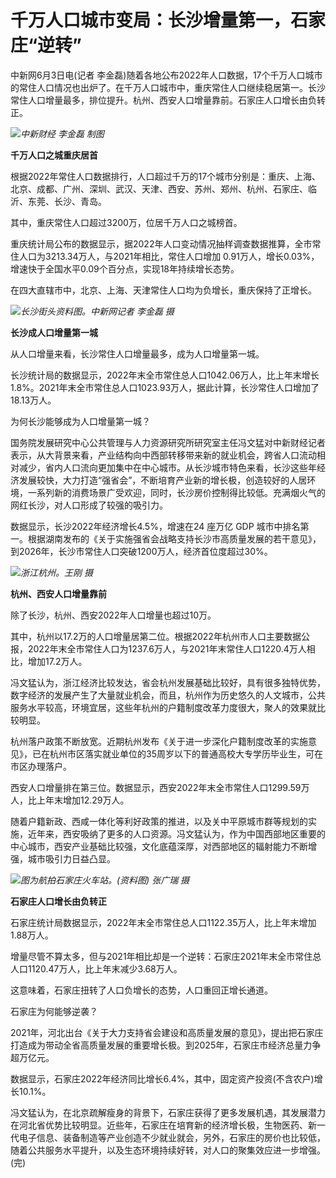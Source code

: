 

# 千万人口城市变局：长沙增量第一，石家庄“逆转”

中新网6月3日电(记者
李金磊)随着各地公布2022年人口数据，17个千万人口城市的常住人口情况也出炉了。在千万人口城市中，重庆常住人口继续稳居第一。长沙常住人口增量最多，排位提升。杭州、西安人口增量靠前。石家庄人口增长由负转正。

![](https://inews.gtimg.com/om_bt/OsGr3kv3Jx4uUyunSbKPg-0Kh9PZ8pbzhRy315_7dPim4AA/1000)_中新财经
李金磊 制图_

**千万人口之城重庆居首**

根据2022年常住人口数据排行，人口超过千万的17个城市分别是：重庆、上海、北京、成都、广州、深圳、武汉、天津、西安、苏州、郑州、杭州、石家庄、临沂、东莞、长沙、青岛。

其中，重庆常住人口超过3200万，位居千万人口之城榜首。

重庆统计局公布的数据显示，据2022年人口变动情况抽样调查数据推算，全市常住人口为3213.34万人，与2021年相比，常住人口增加
0.91万人，增长0.03%，增速快于全国水平0.09个百分点，实现18年持续增长态势。

在四大直辖市中，北京、上海、天津常住人口均为负增长，重庆保持了正增长。

![](https://inews.gtimg.com/om_bt/ODozqzs4kgXxiNteWzjvbK9_PJkovaLDOpfeQJn2-NnCgAA/1000)_长沙街头资料图。中新网记者
李金磊 摄_

**长沙成人口增量第一城**

从人口增量来看，长沙常住人口增量最多，成为人口增量第一城。

长沙统计局的数据显示，2022年末全市常住总人口1042.06万人，比上年末增长1.8%。2021年末全市常住总人口1023.93万人，据此计算，长沙常住人口增加了18.13万人。

为何长沙能够成为人口增量第一城？

国务院发展研究中心公共管理与人力资源研究所研究室主任冯文猛对中新财经记者表示，从大背景来看，产业结构向中西部转移带来新的就业机会，跨省人口流动相对减少，省内人口流向更加集中在中心城市。从长沙城市特色来看，长沙这些年经济发展较快，大力打造“强省会”，不断培育产业新的增长极，创造较好的人居环境，一系列新的消费场景广受欢迎，同时，长沙房价控制得比较低。充满烟火气的网红长沙，对人口形成了较强的吸引力。

数据显示，长沙2022年经济增长4.5%，增速在24 座万亿 GDP
城市中排名第一。根据湖南发布的《关于实施强省会战略支持长沙市高质量发展的若干意见》，到2026年，长沙市常住人口突破1200万人，经济首位度超过30%。

![](https://inews.gtimg.com/om_bt/OHiqPGtN0hdHS2gz96sCW6nROFW1QnhfrncuehWVeCg-UAA/1000)_浙江杭州。王刚 摄_

**杭州、西安人口增量靠前**

除了长沙，杭州、西安2022年人口增量也超过10万。

其中，杭州以17.2万的人口增量居第二位。根据2022年杭州市人口主要数据公报，2022年末全市常住人口为1237.6万人，与2021年末常住人口1220.4万人相比，增加17.2万人。

冯文猛认为，浙江经济比较发达，省会杭州发展基础比较好，具有很多独特优势，数字经济的发展产生了大量就业机会，而且，杭州作为历史悠久的人文城市，公共服务水平较高，环境宜居，这些年杭州的户籍制度改革力度很大，聚人的效果就比较明显。

杭州落户政策不断放宽。近期杭州发布《关于进一步深化户籍制度改革的实施意见》，已在杭州市区落实就业单位的35周岁以下的普通高校大专学历毕业生，可在市区办理落户。

西安人口增量排在第三位。数据显示，西安2022年末全市常住人口1299.59万人，比上年末增加12.29万人。

随着户籍新政、西咸一体化等利好政策的推进，以及关中平原城市群等规划的实施，近年来，西安吸纳了更多的人口资源。冯文猛认为，作为中国西部地区重要的中心城市，西安产业基础比较强，文化底蕴深厚，对西部地区的辐射能力不断增强，城市吸引力日益凸显。

![](https://inews.gtimg.com/om_bt/OGMGfptC7L9BcZATRiXUHS6BGsRT0ttW115MOdrD-JqOgAA/1000)_图为航拍石家庄火车站。(资料图) 张广瑞 摄_

**石家庄人口增长由负转正**

石家庄统计局数据显示，2022年末全市常住总人口1122.35万人，比上年末增加1.88万人。

增量尽管不算太多，但与2021年相比却是一个逆转：石家庄2021年末全市常住总人口1120.47万人，比上年末减少3.68万人。

这意味着，石家庄扭转了人口负增长的态势，人口重回正增长通道。

石家庄为何能够逆袭？

2021年，河北出台《关于大力支持省会建设和高质量发展的意见》，提出把石家庄打造成为带动全省高质量发展的重要增长极。到2025年，石家庄市经济总量力争超万亿元。

数据显示，石家庄2022年经济同比增长6.4%，其中，固定资产投资(不含农户)增长10.1%。

冯文猛认为，在北京疏解瘦身的背景下，石家庄获得了更多发展机遇，其发展潜力在河北省优势比较明显。近些年，石家庄在培育新的经济增长极，生物医药、新一代电子信息、装备制造等产业创造不少就业就会，另外，石家庄的房价也比较低，随着公共服务水平提升，以及生态环境持续好转，对人口的聚集效应进一步增强。(完)

